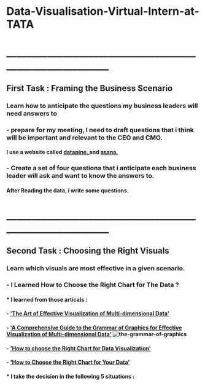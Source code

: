 # Data-Visualisation-Virtual-Intern-at-TATA
# _________________________________________________________

## First Task : Framing the Business Scenario
### Learn how to anticipate the questions my business leaders will need answers to

 ### - prepare for my meeting, I need to draft questions that i think will be important and relevant to the CEO and CMO.  
   #### I use a website called [datapine. ]( https://www.datapine.com/blog/ceo-dashboard-report-examples-and-templates/ ) and [asana. ]( https://asana.com/resources/success-metrics-examples )
   
 ### - Create a set of four questions that i anticipate each business leader will ask and want to know the answers to.
   #### After Reading the data, i write some questions.
   
# _________________________________________________________

## Second Task : Choosing the Right Visuals
### Learn which visuals are most effective in a given scenario.

 ### - I Learned How to Choose the Right Chart for The Data ?
   #### * I learned from those articals :
   #### - ['The Art of Effective Visualization of Multi-dimensional Data'](https://towardsdatascience.com/the-art-of-effective-visualization-of-multi-dimensional-data-6c7202990c57)
   #### - ['A Comprehensive Guide to the Grammar of Graphics for Effective Visualization of Multi-dimensional Data'](https://towardsdatascience.com/a-comprehensive-guide-to-the-grammar-of-graphics-for-effective-visualization-of-multi-dimensional-1f92b4ed4149) ![the-grammar-of-graphics](https://cdn.theforage.com/vinternships/companyassets/ifobHAoMjQs9s6bKS/5XsFFJu2oCLdmYJW2/1657224770524/image001.png)
   #### - ['How to choose the Right Chart for Data Visualization'](https://www.analyticsvidhya.com/blog/2021/09/how-to-choose-the-right-chart-for-data-visualization/)
   #### - ['How to Choose the Right Chart for Your Data'](https://infogram.com/page/choose-the-right-chart-data-visualization)

   #### * I take the decision in the following 5 situations :
   

